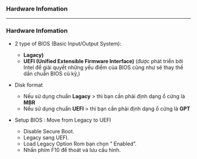 
### Hardware Infomation

-----------------------------

### Hardware Infomation

* 2 type of BIOS (Basic Input/Output System):
  * **Lagacy)** 
  * **UEFI (Unified Extensible Firmware Interface)** (được phát triển bởi Intel để giải quyết những yếu điểm của BIOS cũng như sẽ thay thế dần chuẩn BIOS cũ kỹ,)
  
* Disk format
  * Nếu sử dụng chuẩn **Lagacy** > thì bạn cần phải định dạng ổ cứng là **MBR**
  * Nếu sử dụng chuẩn **UEFI** > thì bạn cần phải định dạng ổ cứng là **GPT**
  
  
* Setup BIOS : Move from Legacy to UEFI
  * Disable Secure Boot.
  * Legacy sang UEFI.
  * Load Legacy Option Rom bạn chọn ” Enabled”.
  * Nhấn phím F10 để thoát và lưu cấu hình.
  

